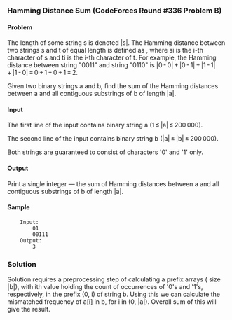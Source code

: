 ### Hamming Distance Sum (CodeForces Round #336 Problem B)

#### Problem 
The length of some string s is denoted |s|. The Hamming distance between two strings s and t of equal length is defined as , where si is the i-th character of s and ti is the i-th character of t. For example, the Hamming distance between string "0011" and string "0110" is |0 - 0| + |0 - 1| + |1 - 1| + |1 - 0| = 0 + 1 + 0 + 1 = 2.

Given two binary strings a and b, find the sum of the Hamming distances between a and all contiguous substrings of b of length |a|.

#### Input
The first line of the input contains binary string a (1 ≤ |a| ≤ 200 000).

The second line of the input contains binary string b (|a| ≤ |b| ≤ 200 000).

Both strings are guaranteed to consist of characters '0' and '1' only.

#### Output
Print a single integer — the sum of Hamming distances between a and all contiguous substrings of b of length |a|.

#### Sample 

		Input:
			01
			00111
		Output:
			3

### Solution
Solution requires a preprocessing step of calculating a prefix arrays ( size |b|), with ith value holding the count of occurrences of '0's and '1's, respectively, in the prefix (0, i) of string b. Using this we can calculate the mismatched frequency of a[i] in b, for i in (0, |a|). Overall sum of this will give the result.